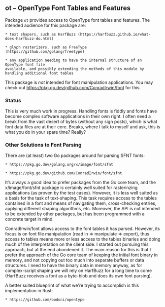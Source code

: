 
ot – OpenType Font Tables and Features
---------------------------------------

Package `ot` provides access to OpenType font tables and features.
The intended audience for this package are:

    *︎ text shapers, such as HarfBuzz (https://harfbuzz.github.io/what-does-harfbuzz-do.html)

    *︎ glyph rasterizers, such as FreeType (https://github.com/golang/freetype)

    *︎ any application needing to have the internal structure of an OpenType font file
    available, and possibly extending the methods of this module by handling additional font tables

This package is *not* intended for font manipulation applications. You may check out
https://pkg.go.dev/github.com/ConradIrwin/font
for this.

### Status

This is very much work in progress.
Handling fonts is fiddly and fonts have become complex software
applications in their own right. I often need a break from the vast desert of
bytes (without any sign posts), which is what font data files are at their core. Breaks,
where I talk to myself and ask, this is what you do in your spare time? Really?

### Other Solutions to Font Parsing

There are (at least) two Go packages around for parsing SFNT fonts:

    * https://pkg.go.dev/golang.org/x/image/font/sfnt

    * https://pkg.go.dev/github.com/ConradIrwin/font/sfnt

It’s always a good idea to prefer packages from the Go core team, and the
x/image/font/sfnt package is certainly well suited for rasterinzing applications
(as proven by the test cases). However, it is less well suited as a basis for
the task of text-shaping. This task requires access to the tables contained in
a font and means of navigating them, cross-checking entries, applying different
shaping algorithms, etc. Moreover, the API is not intended to be extended by
other packages, but has been programmed with a concrete target in mind.

ConradIrwin/font allows access to the font tables it has parsed. However, its
focus is on font file manipulation (read in ⇒ manipulate ⇒ export), thus
access to tables means more or less access to the tables binaries and
doing much of the interpretation on the client side. I started out pursuing this
approach, but at the end abondened it. The main reason for this is that I
prefer the approach of the Go core team of keeping the initial font binary
in memory, and not copying out too much into separate buffers or data structures.
I need to have the binary data in memory anyway, as for complex-script shaping
we will rely on HarfBuzz for a long time to come (HarfBuzz receives a font
as a byte-blob and does its own font parsing).

A better suited blueprint of what we're trying to accomplish is this implementation
in Rust:

    *︎ https://github.com/bodoni/opentype
